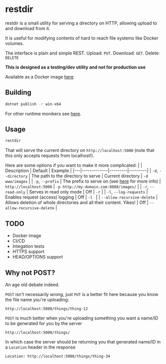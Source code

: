 # restdir
restdir is a small utility for serving a directory on HTTP, allowing upload to and download from it.

It is useful for modifying contents of hard to reach file systems like Docker volumes.

The interface is plain and simple REST. Upload: `PUT`. Download: `GET`. Delete: `DELETE`

**This is designed as a testing/dev utility and not for production use**

Available as a Docker image [here](https://hub.docker.com/repository/docker/jamoyjamie/restdir)

## Building
```bash
dotnet publish -r win-x64
```
For other runtime monikers see [here](https://docs.microsoft.com/en-us/dotnet/core/rid-catalog).

## Usage
```bash
restdir
```
That will serve the current directory on `http://localhost:5000` (note that this only accepts requests from localhost!).

Here are some options if you want to make it more complicated:
|   | Description | Default | Example |
|---|-------------|---------|---------|
| `-d`, `--directory` | The path to the directory to serve | Current directory | `-d www/images` |
| `-p`, `--prefix` | The prefix to serve on (see [here](https://docs.microsoft.com/en-us/dotnet/api/system.net.httplistener?view=net-6.0#remarks) for more info) | `http://localhost:5000` | `-p http://my-domain.com:8080/images/` |
| `-r`, `--read-only` | Serves in read only mode | Off | `-r` |
| `-l`, `--log-requests` | Enables request (access) logging | Off | `-l ` |
| `--allow-recursive-delete` | Allows deletion of whole directories and all their content. Yikes! | Off | `--allow-recursive-delete` |

## TODO
- Docker image
- CI/CD
- Integation tests
- HTTPS support
- HEAD/OPTIONS support

## Why not POST?
An age old debate indeed.

`POST` isn't necessarily _wrong_, just `PUT` is a better fit here because you know the file name you're uploading:
```
http://localhost:5000/things/thing-12
```

`POST` is much better when you're uploading something you want a name/ID to be generated for you by the server
```
http://localhost:5000/things/
```
In which case the server should be returning you that generated name/ID in a `Location` header in the response
```
Location: http://localhost:5000/things/thing-34
```
